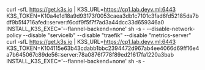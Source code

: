 curl -sfL https://get.k3s.io | K3S_URL=https://cp1.lab.deyv.ml:6443 K3S_TOKEN=K10a4e1d18a9d93173f0053caea3db1c7101c3fad6fd52185da7bdf9b5f4716afed::server:f6cdf9f5f7f7ad3a44dcc33d659346a0 INSTALL_K3S_EXEC='--flannel-backend=none' sh -s - --disable-network-policy --disable "servicelb" --disable "traefik" --disable "metrics-server"
curl -sfL https://get.k3s.io | K3S_URL=https://cp1.lab.deyv.ml:6443 K3S_TOKEN=K104115e63b43cdabb1bbc2394472d967ab4ee4066d69ff16e4a7b645067c89de56::server:78a0876f778f89ed21617fa1220a3bab INSTALL_K3S_EXEC='--flannel-backend=none' sh -s -

